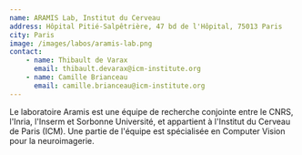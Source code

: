 ```yaml
---
name: ARAMIS Lab, Institut du Cerveau
address: Hôpital Pitié-Salpêtrière, 47 bd de l'Hôpital, 75013 Paris
city: Paris
image: /images/labos/aramis-lab.png
contact:
    - name: Thibault de Varax
      email: thibault.devarax@icm-institute.org
    - name: Camille Brianceau
      email: camille.brianceau@icm-institute.org
---
```


Le laboratoire Aramis est une équipe de recherche conjointe entre le CNRS, l'Inria, l'Inserm et Sorbonne Université, et appartient à l'Institut du Cerveau de Paris (ICM). Une partie de l'équipe est spécialisée en Computer Vision pour la
neuroimagerie.